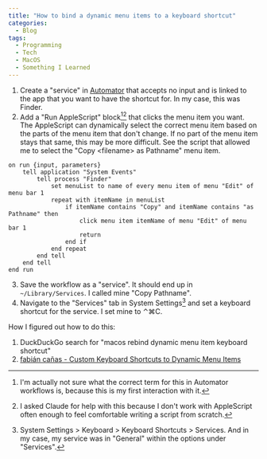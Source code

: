 ```yaml
---
title: "How to bind a dynamic menu items to a keyboard shortcut"
categories:
  - Blog
tags:
  - Programming
  - Tech
  - MacOS
  - Something I Learned
---
```


1. Create a "service" in [Automator](https://en.wikipedia.org/wiki/Automator_(macOS)) that accepts no input and is linked to the app that you want to have the shortcut for. In my case, this was Finder.
2. Add a "Run AppleScript" block[^1][^2] that clicks the menu item you want. The AppleScript can dynamically select the correct menu item based on the parts of the menu item that don't change. If no part of the menu item stays that same, this may be more difficult. See the script that allowed me to select the "Copy \<filename\> as Pathname" menu item.

```AppleScript
on run {input, parameters}
    tell application "System Events"
        tell process "Finder"
            set menuList to name of every menu item of menu "Edit" of menu bar 1
            repeat with itemName in menuList
                if itemName contains "Copy" and itemName contains "as Pathname" then
                    click menu item itemName of menu "Edit" of menu bar 1
                    return
                end if
            end repeat
        end tell
    end tell
end run
```

3. Save the workflow as a "service". It should end up in `~/Library/Services`. I called mine "Copy Pathname".
4. Navigate to the "Services" tab in System Settings[^3] and set a keyboard shortcut for the service. I set mine to ⌃⌘C.

How I figured out how to do this:

1. DuckDuckGo search for "macos rebind dynamic menu item keyboard shortcut"
2. [fabián cañas - Custom Keyboard Shortcuts to Dynamic Menu Items](https://fabiancanas.com/blog/dynamic-menu-item-shortcut)

[^1]: I'm actually not sure what the correct term for this in Automator workflows is, because this is my first interaction with it.

[^2]: I asked Claude for help with this because I don't work with AppleScript often enough to feel comfortable writing a script from scratch.

[^3]: System Settings > Keyboard > Keyboard Shortcuts > Services. And in my case, my service was in "General" within the options under "Services".
